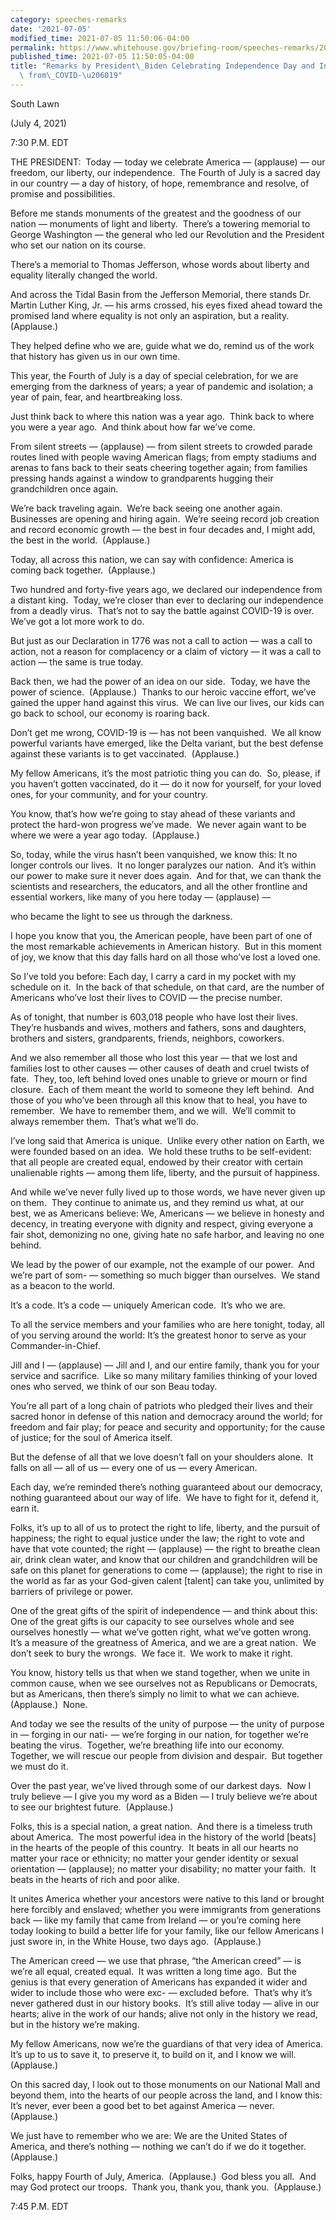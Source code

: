 ```yaml
---
category: speeches-remarks
date: '2021-07-05'
modified_time: 2021-07-05 11:50:06-04:00
permalink: https://www.whitehouse.gov/briefing-room/speeches-remarks/2021/07/05/remarks-by-president-biden-celebrating-independence-day-and-independence-from-covid-19/
published_time: 2021-07-05 11:50:05-04:00
title: "Remarks by President\_Biden Celebrating Independence Day and Independence\
  \ from\_COVID-\u206019"
---
```

 
South Lawn

(July 4, 2021)

7:30 P.M. EDT

THE PRESIDENT:  Today — today we celebrate America — (applause) — our
freedom, our liberty, our independence.  The Fourth of July is a sacred
day in our country — a day of history, of hope, remembrance and resolve,
of promise and possibilities. 

Before me stands monuments of the greatest and the goodness of our
nation — monuments of light and liberty.  There’s a towering memorial to
George Washington — the general who led our Revolution and the President
who set our nation on its course.

There’s a memorial to Thomas Jefferson, whose words about liberty and
equality literally changed the world.

And across the Tidal Basin from the Jefferson Memorial, there stands Dr.
Martin Luther King, Jr. — his arms crossed, his eyes fixed ahead toward
the promised land where equality is not only an aspiration, but a
reality.  (Applause.)

They helped define who we are, guide what we do, remind us of the work
that history has given us in our own time.

This year, the Fourth of July is a day of special celebration, for we
are emerging from the darkness of years; a year of pandemic and
isolation; a year of pain, fear, and heartbreaking loss.

Just think back to where this nation was a year ago.  Think back to
where you were a year ago.  And think about how far we’ve come.

From silent streets — (applause) — from silent streets to crowded parade
routes lined with people waving American flags; from empty stadiums and
arenas to fans back to their seats cheering together again; from
families pressing hands against a window to grandparents hugging their
grandchildren once again.

We’re back traveling again.  We’re back seeing one another again. 
Businesses are opening and hiring again.  We’re seeing record job
creation and record economic growth — the best in four decades and, I
might add, the best in the world.  (Applause.)

Today, all across this nation, we can say with confidence: America is
coming back together.  (Applause.)

Two hundred and forty-five years ago, we declared our independence from
a distant king.  Today, we’re closer than ever to declaring our
independence from a deadly virus.  That’s not to say the battle against
COVID-19 is over.  We’ve got a lot more work to do. 

But just as our Declaration in 1776 was not a call to action — was a
call to action, not a reason for complacency or a claim of victory — it
was a call to action — the same is true today.

Back then, we had the power of an idea on our side.  Today, we have the
power of science.  (Applause.)  Thanks to our heroic vaccine effort,
we’ve gained the upper hand against this virus.  We can live our lives,
our kids can go back to school, our economy is roaring back. 

Don’t get me wrong, COVID-19 is — has not been vanquished.  We all know
powerful variants have emerged, like the Delta variant, but the best
defense against these variants is to get vaccinated.  (Applause.) 

My fellow Americans, it’s the most patriotic thing you can do.  So,
please, if you haven’t gotten vaccinated, do it — do it now for
yourself, for your loved ones, for your community, and for your country.

You know, that’s how we’re going to stay ahead of these variants and
protect the hard-won progress we’ve made.  We never again want to be
where we were a year ago today.  (Applause.)

So, today, while the virus hasn’t been vanquished, we know this: It no
longer controls our lives.  It no longer paralyzes our nation.  And it’s
within our power to make sure it never does again.  And for that, we can
thank the scientists and researchers, the educators, and all the other
frontline and essential workers, like many of you here today —
(applause) —

who became the light to see us through the darkness. 

I hope you know that you, the American people, have been part of one of
the most remarkable achievements in American history.  But in this
moment of joy, we know that this day falls hard on all those who’ve lost
a loved one.

So I’ve told you before: Each day, I carry a card in my pocket with my
schedule on it.  In the back of that schedule, on that card, are the
number of Americans who’ve lost their lives to COVID — the precise
number.

As of tonight, that number is 603,018 people who have lost their lives. 
They’re husbands and wives, mothers and fathers, sons and daughters,
brothers and sisters, grandparents, friends, neighbors, coworkers.

And we also remember all those who lost this year — that we lost and
families lost to other causes — other causes of death and cruel twists
of fate.  They, too, left behind loved ones unable to grieve or mourn or
find closure.  Each of them meant the world to someone they left
behind.  And those of you who’ve been through all this know that to
heal, you have to remember.  We have to remember them, and we will. 
We’ll commit to always remember them.  That’s what we’ll do.

I’ve long said that America is unique.  Unlike every other nation on
Earth, we were founded based on an idea.  We hold these truths to be
self-evident: that all people are created equal, endowed by their
creator with certain unalienable rights — among them life, liberty, and
the pursuit of happiness. 

And while we’ve never fully lived up to those words, we have never given
up on them.  They continue to animate us, and they remind us what, at
our best, we as Americans believe: We, Americans — we believe in honesty
and decency, in treating everyone with dignity and respect, giving
everyone a fair shot, demonizing no one, giving hate no safe harbor, and
leaving no one behind. 

We lead by the power of our example, not the example of our power.  And
we’re part of som- — something so much bigger than ourselves.  We stand
as a beacon to the world. 

It’s a code. It’s a code — uniquely American code.  It’s who we are.

To all the service members and your families who are here tonight,
today, all of you serving around the world: It’s the greatest honor to
serve as your Commander-in-Chief.

Jill and I — (applause) — Jill and I, and our entire family, thank you
for your service and sacrifice.  Like so many military families thinking
of your loved ones who served, we think of our son Beau today. 

You’re all part of a long chain of patriots who pledged their lives and
their sacred honor in defense of this nation and democracy around the
world; for freedom and fair play; for peace and security and
opportunity; for the cause of justice; for the soul of America itself.

But the defense of all that we love doesn’t fall on your shoulders
alone.  It falls on all — all of us — every one of us — every American.

Each day, we’re reminded there’s nothing guaranteed about our democracy,
nothing guaranteed about our way of life.  We have to fight for it,
defend it, earn it.

Folks, it’s up to all of us to protect the right to life, liberty, and
the pursuit of happiness; the right to equal justice under the law; the
right to vote and have that vote counted; the right — (applause) — the
right to breathe clean air, drink clean water, and know that our
children and grandchildren will be safe on this planet for generations
to come — (applause); the right to rise in the world as far as your
God-given calent \[talent\] can take you, unlimited by barriers of
privilege or power.

One of the great gifts of the spirit of independence — and think about
this: One of the great gifts is our capacity to see ourselves whole and
see ourselves honestly — what we’ve gotten right, what we’ve gotten
wrong.  It’s a measure of the greatness of America, and we are a great
nation.  We don’t seek to bury the wrongs.  We face it.  We work to make
it right.

You know, history tells us that when we stand together, when we unite in
common cause, when we see ourselves not as Republicans or Democrats, but
as Americans, then there’s simply no limit to what we can achieve. 
(Applause.)  None.

And today we see the results of the unity of purpose — the unity of
purpose in — forging in our nati- — we’re forging in our nation, for
together we’re beating the virus.  Together, we’re breathing life into
our economy.  Together, we will rescue our people from division and
despair.  But together we must do it.

Over the past year, we’ve lived through some of our darkest days.  Now I
truly believe — I give you my word as a Biden — I truly believe we’re
about to see our brightest future.  (Applause.)

Folks, this is a special nation, a great nation.  And there is a
timeless truth about America.  The most powerful idea in the history of
the world \[beats\] in the hearts of the people of this country.  It
beats in all our hearts no matter your race or ethnicity; no matter your
gender identity or sexual orientation — (applause); no matter your
disability; no matter your faith.  It beats in the hearts of rich and
poor alike. 

It unites America whether your ancestors were native to this land or
brought here forcibly and enslaved; whether you were immigrants from
generations back — like my family that came from Ireland — or you’re
coming here today looking to build a better life for your family, like
our fellow Americans I just swore in, in the White House, two days ago. 
(Applause.)

The American creed — we use that phrase, “the American creed” — is we’re
all equal, created equal.  It was written a long time ago.  But the
genius is that every generation of Americans has expanded it wider and
wider to include those who were exc- — excluded before.  That’s why it’s
never gathered dust in our history books.  It’s still alive today —
alive in our hearts; alive in the work of our hands; alive not only in
the history we read, but in the history we’re making.

My fellow Americans, now we’re the guardians of that very idea of
America.  It’s up to us to save it, to preserve it, to build on it, and
I know we will.  (Applause.) 

On this sacred day, I look out to those monuments on our National Mall
and beyond them, into the hearts of our people across the land, and I
know this: It’s never, ever been a good bet to bet against America —
never.  (Applause.)

We just have to remember who we are: We are the United States of
America, and there’s nothing — nothing we can’t do if we do it
together.  (Applause.)

Folks, happy Fourth of July, America.  (Applause.)  God bless you all. 
And may God protect our troops.  Thank you, thank you, thank you. 
(Applause.)

7:45 P.M. EDT
